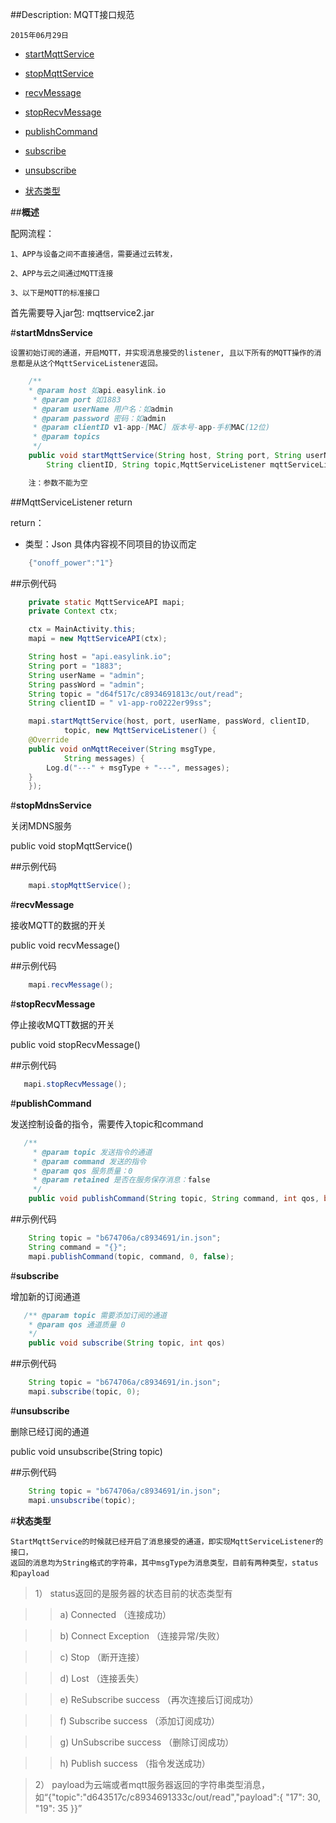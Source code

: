 ##Description: MQTT接口规范

    2015年06月29日

* [startMqttService](#1)

* [stopMqttService](#2)

* [recvMessage](#3)

* [stopRecvMessage](#4)

* [publishCommand](#5)

* [subscribe](#6)

* [unsubscribe](#7)

* [状态类型](#8)

##**概述**

配网流程：

    1、APP与设备之间不直接通信，需要通过云转发，

    2、APP与云之间通过MQTT连接

    3、以下是MQTT的标准接口

首先需要导入jar包: mqttservice2.jar

#**startMdnsService**<div id="1"></div>

    设置初始订阅的通道，开启MQTT，并实现消息接受的listener, 且以下所有的MQTT操作的消息都是从这个MqttServiceListener返回。

```java
    /**
    * @param host 如api.easylink.io 
     * @param port 如1883
     * @param userName 用户名：如admin
     * @param password 密码：如admin
     * @param clientID v1-app-[MAC] 版本号-app-手机MAC(12位)
     * @param topics 
     */
    public void startMqttService(String host, String port, String userName, String passWord, 
        String clientID, String topic,MqttServiceListener mqttServiceListener){}

    注：参数不能为空
```

##MqttServiceListener return

return：

- 类型：Json 具体内容视不同项目的协议而定

```java
    {"onoff_power":"1"}
```


##示例代码

```java
    private static MqttServiceAPI mapi;
    private Context ctx;

    ctx = MainActivity.this;
    mapi = new MqttServiceAPI(ctx);

    String host = "api.easylink.io";
    String port = "1883";
    String userName = "admin";
    String passWord = "admin";
    String topic = "d64f517c/c8934691813c/out/read";
    String clientID = " v1-app-ro0222er99ss"; 

    mapi.startMqttService(host, port, userName, passWord, clientID,
            topic, new MqttServiceListener() {
    @Override
    public void onMqttReceiver(String msgType,
            String messages) {
        Log.d("---" + msgType + "---", messages);
    }
    });
```

#**stopMdnsService**<div id="2"></div>

   关闭MDNS服务

   public void stopMqttService()

##示例代码

```java
    mapi.stopMqttService();
```

#**recvMessage**<div id="3"></div>

   接收MQTT的数据的开关

   public void recvMessage()

##示例代码

```java
    mapi.recvMessage();
```

#**stopRecvMessage**<div id="4"></div>

   停止接收MQTT数据的开关

   public void stopRecvMessage()

##示例代码

```java
   mapi.stopRecvMessage();  
```

#**publishCommand**<div id="5"></div>

   发送控制设备的指令，需要传入topic和command

```java
   /**
     * @param topic 发送指令的通道
     * @param command 发送的指令
     * @param qos 服务质量：0
     * @param retained 是否在服务保存消息：false
     */
    public void publishCommand(String topic, String command, int qos, boolean retained){}
```

##示例代码

```java
    String topic = "b674706a/c8934691/in.json";
    String command = "{}";
    mapi.publishCommand(topic, command, 0, false);
```


#**subscribe**<div id="6"></div>

   增加新的订阅通道
```java
   /** @param topic 需要添加订阅的通道
    * @param qos 通道质量 0
    */
    public void subscribe(String topic, int qos)
```

##示例代码

```java
    String topic = "b674706a/c8934691/in.json";
    mapi.subscribe(topic, 0);
```

#**unsubscribe**<div id="7"></div>

   删除已经订阅的通道

   public void unsubscribe(String topic)

##示例代码

```java
    String topic = "b674706a/c8934691/in.json";
    mapi.unsubscribe(topic);
```

#**状态类型**<div id="8"></div>

    StartMqttService的时候就已经开启了消息接受的通道，即实现MqttServiceListener的接口，
    返回的消息均为String格式的字符串，其中msgType为消息类型，目前有两种类型，status和payload

>1）  status返回的是服务器的状态目前的状态类型有

>>a)  Connected （连接成功）

>>b)  Connect Exception （连接异常/失败）

>>c)  Stop （断开连接）

>>d)  Lost （连接丢失）

>>e)  ReSubscribe success  （再次连接后订阅成功）

>>f)  Subscribe success （添加订阅成功）

>>g)  UnSubscribe success （删除订阅成功）

>>h)  Publish success （指令发送成功）

>2）  payload为云端或者mqtt服务器返回的字符串类型消息，如“{"topic":"d643517c/c8934691333c/out/read","payload":{ "17": 30, "19": 35 }}”
